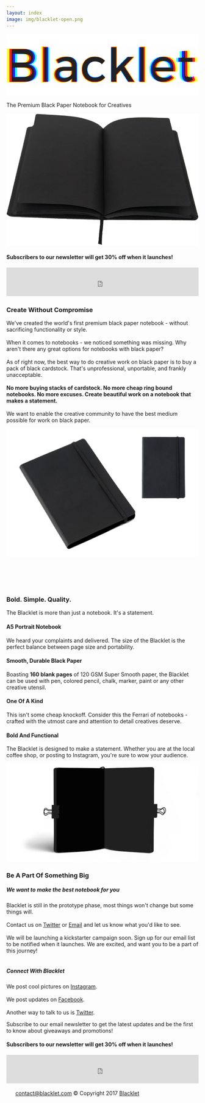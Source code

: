 ```yaml
--- 
layout: index 
image: img/blacklet-open.png 
---
```


<body class="theme--square" data-reveal-selectors="section:not(.masonry):not(:first-of-type):not(.parallax)">
	<div class="main-container">
		<section class="cover cover-9">
			<div class="container">
				<div class="row">
					<div class="col-md-8 col-sm-offset-2 text-center">
						<img alt="Logo" class="logo" src="img/Blacklet-logo.png">
						<p class="lead">The Premium Black Paper Notebook for Creatives</p>
					</div>
				</div>
				<div class="row">
					<div class="col-sm-12 text-center">
						<img class="cover__image" alt="Device" src="img/blacklet-open.png">
					</div>
				</div>
			</div>
		</section>
		<section>
			<div class="container">
				<div class="row">
					<div class="col-md-8 col-md-offset-2 text-center">
						<h4>Subscribers to our newsletter will get 30% off when it launches!</h4>
						<iframe
						scrolling="no"
						style="border:none!important;width:100%!important;height:75px;"
						src="https://buttondown.email/blacklet?as_embed=true"
						></iframe>
					</div>
				</div>
				<div class="row">
					<div class="col-md-8 col-md-offset-2 text-center">
						<h3> Create Without Compromise</h3>
						<p class="lead"> We've created the world's first premium black paper notebook - without sacrificing functionality or style.<br><br>When
							it comes to notebooks - we noticed something was missing. Why aren't there any great options for notebooks with black
							paper?
							<br><br>As of right now, the best way to do creative work on black paper is to buy a pack of black cardstock. That's
							unprofessional, unportable, and frankly unacceptable.<br><br><strong>No more buying stacks of cardstock. No more cheap ring bound notebooks. No more excuses. Create beautiful work on a notebook that makes a statement.</strong><br><br>We
							want to enable the creative community to have the best medium possible for work on black paper. </p>
					</div>
				</div>
			</div>
		</section>
		<section class="imagebg image--light height-60 parallax" data-overlay="1">
			<div class="background-image-holder">
				<img alt="image" src="img/Notebook_StockPhoto.png">
			</div>
			<div class="container pos-vertical-center">
				<div class="row">
					<div class="col-md-4 shop-item-detail">
						<h3><br></h3>
						<p><br></p>
						<div class="item__price">
							<span class="type--strikethrough"> </span>
							<span> </span>
						</div>
					</div>
				</div>
			</div>
		</section>
		<section class="features features-5">
			<div class="container">
				<div class="row">
					<div class="col-md-12 text-center">
						<h3>Bold. Simple. Quality.</h3>
						<p class="lead">
							The Blacklet is more than just a notebook. It's a statement.
						</p>
					</div>
					<div class="col-md-5 col-md-offset-1 col-md-6">
						<div class="feature feature-2">
							<div class="feature__title">
								<i class="icon icon-Open-Book"></i>
								<h4>A5 Portrait Notebook</h4>
							</div>
							<p>
								We heard your complaints and delivered. The size of the Blacklet is the perfect balance between page size and portability.
							</p>
						</div>
					</div>
					<div class="col-md-5 col-md-offset-1 col-md-6">
						<div class="feature feature-2">
							<div class="feature__title">
								<i class="icon icon-File-Edit"></i>
								<h4>Smooth, Durable Black Paper</h4>
							</div>
							<p>
								Boasting <strong>160 blank pages</strong> of 120 GSM Super Smooth paper, the Blacklet can be used with pen, colored pencil,
								chalk, marker, paint or any other creative utensil.
							</p>
						</div>
					</div>
					<div class="col-md-5 col-md-offset-1 col-md-6">
						<div class="feature feature-2">
							<div class="feature__title">
								<i class="icon icon-Yes"></i>
								<h4>One Of A Kind</h4>
							</div>
							<p>
								This isn't some cheap knockoff. Consider this the Ferrari of notebooks - crafted with the utmost care and attention to detail
								creatives deserve.
							</p>
						</div>
					</div>
					<div class="col-md-5 col-md-offset-1 col-md-6">
						<div class="feature feature-2">
							<div class="feature__title">
								<i class="icon icon-Contrast"></i>
								<h4>Bold And Functional</h4>
							</div>
							<p>
								The Blacklet is designed to make a statement. Whether you are at the local coffee shop, or posting to Instagram, you're sure
								to wow your audience.
							</p>
						</div>
					</div>
					<div class="col-md-8 col-md-offset-2">
						<img class="cover__image" alt="Blacklet" src="img/Notebook_Mockup_PaperClip.png">
					</div>
				</div>
			</div>
		</section>
		<section>
			<div class="container">
				<div class="row">
					<div class="col-md-10 col-md-offset-1 text-center">
						<div class="elements--title">
							<h3>Be A Part Of Something Big</h3>
						</div>
					</div>
					<div class="col-md-6">
						<div class="feature feature-3">
							<div class="feature__left">
								<i class="icon icon-Speach-Bubble4"></i>
							</div>
							<div class="feature__right">
								<h5>We want to make the best notebook for you</h5>
								<p>Blacklet is still in the prototype phase, most things won't change but some things will. <br><br> Contact us on
									<a href="https://twitter.com/theblacklet">Twitter</a> or <a href="mailto:contact@blacklet.com">Email</a> and let
									us know what you'd like to see.<br><br>We will be launching a kickstarter campaign soon. Sign up for our email list
									to be notified when it launches. We are excited, and want you to be a part of this journey!<br><br></p>
							</div>
						</div>
					</div>
					<div class="col-md-6">
						<div class="feature feature-3">
							<div class="feature__left">
								<i class="icon icon-Share"></i>
							</div>
							<div class="feature__right">
								<h5>Connect With Blacklet</h5>
								<p>We post cool pictures on <a href="https://instagram.com/theblacklet">Instagram</a>.
									<br><br>We post updates on <a href="https://facebook.com/theblacklet">Facebook</a>.
									<br><br>Another way to talk to us is <a href="https://twitter.com/theblacklet">Twitter</a>.</p>
								<p>
									Subscribe to our email newsletter to get the latest updates and be the first to know about giveaways and promotions!
								</p>
							</div>
						</div>
					</div>
				</div>
			</div>
		</section>
		<section>
			<div class="container">
				<div class="row">
					<div class="col-md-8 col-md-offset-2 text-center">
						<h4>Subscribers to our newsletter will get 30% off when it launches!</h4>
						<iframe
						scrolling="no"
						style="border:none!important;width:100%!important;height:75px;"
						src="https://buttondown.email/blacklet?as_embed=true"
						></iframe>
					</div>
				</div>
			</div>
		</section>
		<footer class="footer-3 bg--white text-center-xs">
			<div class="col-md-6 col-md-offset-3 text-center">
				<ul class="footer__navigation">
					<a class="type--underline" href="mailto:contact@blacklet.com">contact@blacklet.com</a>
					<span class="type--fine-print">© Copyright 2017 <a href="https://blacklet.com">Blacklet</a></span>
				</ul>
			</div>
		</footer>
	</div>
	<script>
		! function () {
			var a = window.VL = window.VL || {};
			return a.instances = a.instances || {}, a.invoked ? void(window.console && console.error && console.error(
				"VL snippet loaded twice.")) : (a.invoked = !0, void(a.load = function (b, c, d) {
				var e = {};
				e.publicToken = b, e.config = c || {};
				var f = document.createElement("script");
				f.type = "text/javascript", f.id = "vrlps-js", f.defer = !0, f.src =
					"https://app.viral-loops.com/client/vl/vl.min.js";
				var g = document.getElementsByTagName("script")[0];
				return g.parentNode.insertBefore(f, g), f.onload = function () {
					a.setup(e), a.instances[b] = e
				}, e.identify = e.identify || function (a, b) {
					e.afterLoad = {
						identify: {
							userData: a,
							cb: b
						}
					}
				}, e.pendingEvents = [], e.track = e.track || function (a, b) {
					e.pendingEvents.push({
						event: a,
						cb: b
					})
				}, e.pendingHooks = [], e.addHook = e.addHook || function (a, b) {
					e.pendingHooks.push({
						name: a,
						cb: b
					})
				}, e.$ = e.$ || function (a) {
					e.pendingHooks.push({
						name: "ready",
						cb: a
					})
				}, e
			}))
		}();
		var campaign = VL.load("1k9oY4Bg9jNU8DW1weQpgWKz7Ts", {
			autoLoadWidgets: !0
		});
	</script>
</body>